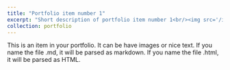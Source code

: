 ```yaml
---
title: "Portfolio item number 1"
excerpt: "Short description of portfolio item number 1<br/><img src='/images/nm.png'>"
collection: portfolio
---
```


This is an item in your portfolio. It can be have images or nice text. If you name the file .md, it will be parsed as markdown. If you name the file .html, it will be parsed as HTML. 
